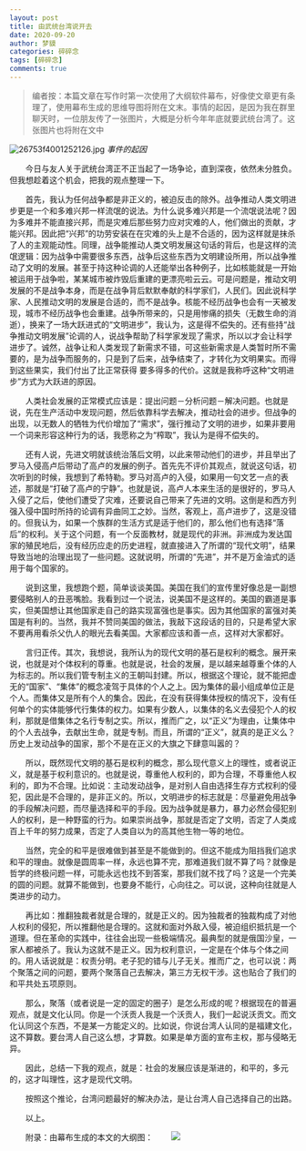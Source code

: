 ```yaml
---
layout: post
title: 由武统台湾说开去
date: 2020-09-20
author: 梦貘
categories: 碎碎念
tags: [碎碎念]
comments: true
---
```


> 编者按：本篇文章在写作时第一次使用了大纲软件幕布，好像使文章更有条理了，使用幕布生成的思维导图将附在文末。事情的起因，是因为我在群里聊天时，一位朋友传了一张图片，大概是分析今年年底就要武统台湾了。这张图片也将附在文中

![26753f4001252126.jpg](https://i.loli.net/2020/09/20/FPAkEqdIpW9Cn1D.jpg)
*事件的起因*

　　今日与友人关于武统台湾正不正当起了一场争论，直到深夜，依然未分胜负。但我想趁着这个机会，把我的观点整理一下。

　　首先，我认为任何战争都是非正义的，被迫反击的除外。战争推动人类文明进步更是一个和多难兴邦一样流氓的说法。为什么说多难兴邦是一个流氓说法呢？因为多难并不能直接兴邦，而是灾难后那些努力应对灾难的人，他们做出的贡献，才能兴邦。因此把“兴邦”的功劳安装在在灾难的头上是不合适的，因为这样就是抹杀了人的主观能动性。同理，战争能推动人类文明发展这句话的背后，也是这样的流氓逻辑：因为战争中需要很多东西，战争后这些东西为文明建设所用，所以战争推动了文明的发展。甚至于持这种论调的人还能举出各种例子，比如核能就是一开始被运用于战争啦，某某城市被炸毁后重建的更漂亮啦云云。可是问题是，推动文明发展的不是战争本身，而是在战争背后默默奉献的科学家们，人民们。因此说科学家、人民推动文明的发展是合适的，而不是战争。核能不经历战争也会有一天被发现，城市不经历战争也会重建。战争所带来的，只是用惨痛的损失（无数生命的消逝），换来了一场大跃进式的“文明进步”，我认为，这是得不偿失的。还有些持“战争推动文明发展”论调的人，说战争帮助了科学家发现了需求，所以以才会让科学进步了。诚然，战争让和人类发现了新需求不错，可这些新需求是人类暂时所不需要的，是为战争而服务的，只是到了后来，战争结束了，才转化为文明果实。而得到这些果实，我们付出了比正常获得 要多得多的代价。这就是我称呼这种“文明进步”方式为大跃进的原因。

　　人类社会发展的正常模式应该是：提出问题－分析问题－解决问题。也就是说，先在生产活动中发现问题，然后依靠科学去解决，推动社会的进步。但战争的出现，以无数人的牺牲为代价增加了“需求”，强行推动了文明的进步，如果非要用一个词来形容这种行为的话，我愿称之为“榨取”，我认为是得不偿失的。

　　还有人说，先进文明就该统治落后文明，以此来带动他们的进步，并且举出了罗马入侵高卢后带动了高卢的发展的例子。首先先不评价其观点，就说这句话，初次听到的时候，我想到了希特勒。罗马对高卢的入侵，如果用一句文艺一点的表述，那就是“打破了高卢的宁静”。也就是说，高卢人本来生活的是很好的，罗马人入侵了之后，使他们遭受了灾难，还要说自己带来了先进的文明。这倒是和西方列强入侵中国时所持的论调有异曲同工之妙。当然，客观上，高卢进步了，这是没错的。但我认为，如果一个族群的生活方式是适于他们的，那么他们也有选择“落后”的权利。关于这个问题，有一个反面教材，就是现代的非洲。非洲成为发达国家的殖民地后，没有经历应走的历史进程，就直接进入了所谓的“现代文明”，结果导致当地的治理出现了一些问题。这就说明，所谓的“先进”，并不是万金油式的适用于每个国家的。

　　说到这里，我想跑个题，简单谈谈美国。美国在我们的宣传里好像总是一副想要侵略别人的丑恶嘴脸。我看到过一个说法，说美国不是这样的。美国的霸道是事实，但美国想让其他国家走自己的路实现富强也是事实。因为其他国家的富强对美国是有利的。当然，我并不赞同美国的做法，我敲下这段话的目的，只是希望大家不要再用看杀父仇人的眼光去看美国。大家都应该和善一点，这样对大家都好。

　　言归正传。其次，我想说，我所认为的现代文明的基石是权利的概念。展开来说，也就是对个体权利的尊重。也就是说，社会的发展，是以越来越尊重个体的人为标志的。所以我们管专制主义的王朝叫封建。所以，根据这个理论，就不能把虚无的“国家”、“集体”的概念凌驾于具体的个人之上。因为集体的最小组成单位正是个人。而集体又是所有个人的集合。因此，在没有获得集体授权的情况下，没有任何单个的实体能够代行集体的权力。如果有少数人，以集体的名义去侵犯个人的权利，那就是借集体之名行专制之实。所以，推而广之，以“正义”为理由，让集体中的个人去战争，去献出生命，就是专制。而且，所谓的“正义”，就真的是正义么？历史上发动战争的国家，那个不是在正义的大旗之下肆意叫嚣的？

　　所以，既然现代文明的基石是权利的概念，那么现代意义上的理性，或者说正义，就是基于权利意识的。也就是说，尊重他人权利的，即为合理，不尊重他人权利的，即为不合理。比如说：主动发动战争，是对别人自由选择生存方式权利的侵犯，因此是不合理的，是非正义的。所以，文明进步的标志就是：尽量避免用战争的手段解决问题，而尽量选择和平的手段。因为战争就是暴力，暴力必然会侵犯别人的权利，是一种野蛮的行为。如果崇尚战争，那就是否定了文明，否定了人类成百上千年的努力成果，否定了人类自以为的高其他生物一等的地位。

　　当然，完全的和平是很难做到甚至是不能做到的。但这不能成为阻挡我们追求和平的理由。就像是圆周率一样，永远也算不完，那难道我们就不算了吗？就像是哲学的终极问题一样，可能永远也找不到答案，那我们就不找了吗？这是一个完美的圆的问题。就算不能做到，也要身不能行，心向往之。可以说，这种向往就是人类进步的动力。

　　再比如：推翻独裁者就是合理的，就是正义的。因为独裁者的独裁构成了对他人权利的侵犯，所以推翻他是合理的。这就和面对外敌入侵，被迫组织抵抗是一个道理。但在革命的实践中，往往会出现一些极端情况。最典型的就是俄国沙皇，一家人都被杀了。我认为这就不是正义。因为权利意识，一定是在个体与个体之间的。用人话说就是：权责分明。老子犯的错与儿子无关。推而广之，也可以说：两个聚落之间的问题，要两个聚落自己去解决，第三方无权干涉。这也贴合了我们的和平共处五项原则。

　　那么，聚落（或者说是一定的固定的圈子）是怎么形成的呢？根据现在的普遍观点，就是文化认同。你是一个沃贡人我是一个沃贡人，我们一起说沃贡文。而文化认同这个东西，不是某一方能定义的。比如说，你说台湾人认同的是福建文化，这不算数。要台湾人自己这么想，才算数。如果是单方面的宣布主权，那与侵略无异。

　　因此，总结一下我的观点，就是：社会的发展应该是渐进的，和平的，多元的，这才叫理性，这才是现代文明。

　　按照这个推论，台湾问题最好的解决办法，是让台湾人自己选择自己的出路。

　　以上。
　　
  
　　附录：由幕布生成的本文的大纲图：
　　![](https://i.loli.net/2020/09/20/kZ8fGnPy4wuAE9I.png)
